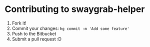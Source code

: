# Contributing to swaygrab-helper

1. Fork it!
2. Commit your changes: `hg commit -m 'Add some feature'`
3. Push to the Bitbucket
4. Submit a pull request :D